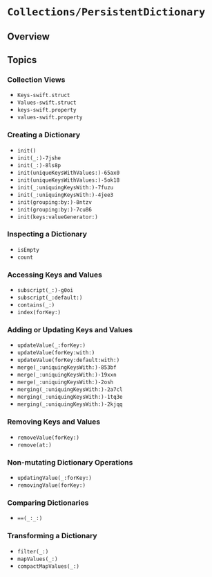 # ``Collections/PersistentDictionary``

## Overview

## Topics

### Collection Views

- ``Keys-swift.struct``
- ``Values-swift.struct``
- ``keys-swift.property``
- ``values-swift.property``

### Creating a Dictionary

- ``init()``
- ``init(_:)-7jshe``
- ``init(_:)-8ls8p``
- ``init(uniqueKeysWithValues:)-65ax0``
- ``init(uniqueKeysWithValues:)-5ok18``
- ``init(_:uniquingKeysWith:)-7fuzu``
- ``init(_:uniquingKeysWith:)-4jee3``
- ``init(grouping:by:)-8ntzv``
- ``init(grouping:by:)-7cu86``
- ``init(keys:valueGenerator:)``


### Inspecting a Dictionary

- ``isEmpty``
- ``count``

### Accessing Keys and Values

- ``subscript(_:)-g0oi``
- ``subscript(_:default:)``
- ``contains(_:)``
- ``index(forKey:)``

### Adding or Updating Keys and Values

- ``updateValue(_:forKey:)``
- ``updateValue(forKey:with:)``
- ``updateValue(forKey:default:with:)``
- ``merge(_:uniquingKeysWith:)-853bf``
- ``merge(_:uniquingKeysWith:)-19xxn``
- ``merge(_:uniquingKeysWith:)-2osh``
- ``merging(_:uniquingKeysWith:)-2a7cl``
- ``merging(_:uniquingKeysWith:)-1tq3e``
- ``merging(_:uniquingKeysWith:)-2kjqq``

### Removing Keys and Values

- ``removeValue(forKey:)``
- ``remove(at:)``

### Non-mutating Dictionary Operations

- ``updatingValue(_:forKey:)``
- ``removingValue(forKey:)``

### Comparing Dictionaries

- ``==(_:_:)``

### Transforming a Dictionary

- ``filter(_:)``
- ``mapValues(_:)``
- ``compactMapValues(_:)``


